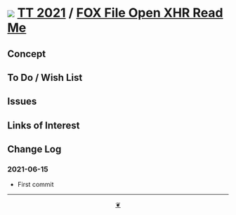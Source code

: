 # [![](https://pushme-pullyou.github.io/tootoo-2021/lib/assets/icons/mark-github.svg )](https://github.com/pushme-pullyou/tootoo-2021/ "Source code on GitHub" ) [TT 2021]( https://pushme-pullyou.github.io/tootoo-2021/ "Home page" ) / [FOX File Open XHR Read Me]( https://pushme-pullyou.github.io/tootoo-2021/lib-templates/readme.html#lib/fox-file-open-xhr/README.md)


<!--@@@
<div class=ifrResize ><iframe src=https://pushme-pullyou.github.io/tootoo-2021/lib/fox-file-open-xhr/ height=100% width=100% ></iframe></div>
_FOX File Open XHR in a resizable window. One finger to rotate. Two to zoom._

### Full Screen: [FOX File Open XHR]( https://pushme-pullyou.github.io/tootoo-2021/lib/fox-file-open-xhr/ )
@@@-->


## Concept


## To Do / Wish List


## Issues


## Links of Interest


## Change Log


### 2021-06-15

* First commit


***

<center title="Hello! Click me to go up to the top" ><a class=aDingbat href=javascript:window.scrollTo(0,0);> ❦ </a></center>

